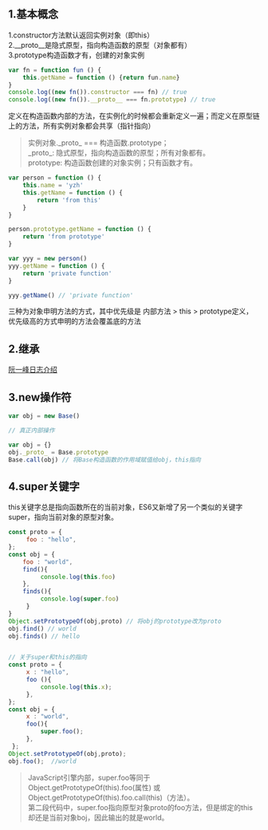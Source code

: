 ## 1.基本概念
1.constructor方法默认返回实例对象（即this）  
2.__proto__是隐式原型，指向构造函数的原型（对象都有）  
3.prototype构造函数才有，创建的对象实例  

```javascript
var fn = function fun () {
	this.getName = function () {return fun.name}
}
console.log((new fn()).constructor === fn) // true
console.log((new fn()).__proto__ === fn.prototype) // true
```

定义在构造函数内部的方法，在实例化的时候都会重新定义一遍；而定义在原型链上的方法，所有实例对象都会共享（指针指向）

> 实例对象.\_proto\_ === 构造函数.prototype；  
\_proto\_: 隐式原型，指向构造函数的原型；所有对象都有。  
prototype: 构造函数创建的对象实例；只有函数才有。

```javascript
var person = function () {
	this.name = 'yzh'
	this.getName = function () {
		return 'from this'
	}
}

person.prototype.getName = function () {
	return 'from prototype'
}

var yyy = new person()
yyy.getName = function () {
	return 'private function'
}

yyy.getName() // 'private function'
```

三种为对象申明方法的方式，其中优先级是  内部方法 > this > prototype定义，优先级高的方式申明的方法会覆盖底的方法

## 2.继承
[阮一峰日志介绍](http://www.ruanyifeng.com/blog/2010/05/object-oriented_javascript_inheritance.html)

## 3.new操作符
```javascript
var obj = new Base()

// 真正内部操作

var obj = {}
obj._proto_ = Base.prototype
Base.call(obj) // 将Base构造函数的作用域赋值给obj，this指向

```

## 4.super关键字
this关键字总是指向函数所在的当前对象，ES6又新增了另一个类似的关键字super，指向当前对象的原型对象。
```javascript
const proto = {
     foo : "hello",
};
const obj = {
    foo : "world",
    find(){
         console.log(this.foo)
    },
    finds(){
         console.log(super.foo)
     }
}
Object.setPrototypeOf(obj,proto) // 将obj的prototype改为proto
obj.find() // world
obj.finds() // hello


// 关于super和this的指向
const proto = {
     x : "hello",
     foo (){
         console.log(this.x);
     },
};
const obj = {
     x : "world",
     foo(){
         super.foo();
     },
 };
Object.setPrototypeOf(obj,proto);
obj.foo();  //world
```
> JavaScript引擎内部，super.foo等同于Object.getPrototypeOf(this).foo(属性) 或Object.getPrototypeOf(this).foo.call(this)（方法）。  
> 第二段代码中，super.foo指向原型对象proto的foo方法，但是绑定的this却还是当前对象boj，因此输出的就是world。


